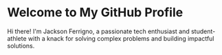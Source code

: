 # Welcome to My GitHub Profile

Hi there! I'm Jackson Ferrigno, a passionate tech enthusiast and student-athlete with a knack for solving complex problems and building impactful solutions.
